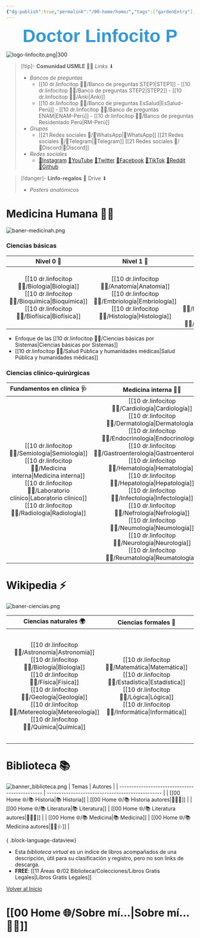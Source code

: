 ```yaml
---
{"dg-publish":true,"permalink":"/00-home/home/","tags":["gardenEntry"],"noteIcon":""}
---
```


   <div style="text-align: center; color: #3498db"> <font face="Helvetica, Arial, sans-serif" size="12" color="#3498db"> <b>Doctor Linfocito P</b> </font> </div>  

<a name="top"></a>

![logo-linfocito.png|300](/img/user/02%20Image/logo-linfocito.png)

>[!tip]- **Comunidad USMLE** 👨‍⚕️ *Links* ⬇
> - *Bancos de preguntas*
> 	- [[10 dr.linfocitop 👨‍⚕️/Banco de preguntas STEP1\|STEP1]] - [[10 dr.linfocitop 👨‍⚕️/Banco de preguntas STEP2\|STEP2]] - [[10 dr.linfocitop 👨‍⚕️/Anki\|Anki]] 
> 	- [[10 dr.linfocitop 👨‍⚕️/Banco de preguntas EsSalud\|EsSalud-Perú]] - [[10 dr.linfocitop 👨‍⚕️/Banco de preguntas ENAM\|ENAM-Perú]] - [[10 dr.linfocitop 👨‍⚕️/Banco de preguntas Residentado Perú\|RM-Perú]] 
> - *Grupos*
> 	- [[21 Redes sociales 🔗/🔗WhatsApp\|🔗WhatsApp]] [[21 Redes sociales 🔗/🔗Telegram\|🔗Telegram]] [[21 Redes sociales 🔗/🔗Discord\|🔗Discord]] 
> - *Redes sociales*
> 	- [🔗Instagram](https://www.instagram.com/dr.linfocitop/) [🔗YouTube](https://www.youtube.com/@dr.linfocitop) [🔗Twitter](https://twitter.com/drlinfocitop) [🔗Facebook](https://www.facebook.com/profile.php?id=100092210299968&sk) [🔗TikTok](https://www.tiktok.com/@dr.linfocitop) [🔗Reddit](https://www.reddit.com/user/dr_linfocitop) [🔗Github](https://github.com/drlinfocitop) 

>[!danger]- **Linfo-regalos** 🎁 Drive ⬇
> - *Posters anatómicos*
# Medicina Humana 👨‍⚕️
![baner-medicinah.png](/img/user/02%20Image/baner-medicinah.png)
### Ciencias básicas
|                     Nivel 0 🥚                      |                      Nivel 1 🐣                       |                                   Nivel 2 🐤                                    |                                   Nivel 3 🦅                                    |
|:---------------------------------------------------:|:-----------------------------------------------------:|:-------------------------------------------------------------------------------:|:-------------------------------------------------------------------------------:|
| [[10 dr.linfocitop 👨‍⚕️/Biología\|Biología]] <br> [[10 dr.linfocitop 👨‍⚕️/Bioquímica\|Bioquímica]] <br> [[10 dr.linfocitop 👨‍⚕️/Biofísica\|Biofísica]] | [[10 dr.linfocitop 👨‍⚕️/Anatomía\|Anatomía]] <br> [[10 dr.linfocitop 👨‍⚕️/Embriología\|Embriología]] <br> [[10 dr.linfocitop 👨‍⚕️/Histología\|Histología]] | [[10 dr.linfocitop 👨‍⚕️/Fisiología\|Fisiología]] <br> [[10 dr.linfocitop 👨‍⚕️/Patología\|Patología]] <br> [[10 dr.linfocitop 👨‍⚕️/Microbiología\|Microbiología]] <br> [[10 dr.linfocitop 👨‍⚕️/Parasitología\|Parasitología]] | [[10 dr.linfocitop 👨‍⚕️/Fisiopatología\|Fisiopatología]] <br> [[10 dr.linfocitop 👨‍⚕️/Farmacología\|Farmacología]] <br> [[10 dr.linfocitop 👨‍⚕️/Inmunología\|Inmunología]] <br> [[10 dr.linfocitop 👨‍⚕️/Genética\|Genética]] |

- Enfoque de las [[10 dr.linfocitop 👨‍⚕️/Ciencias básicas por Sistemas\|Ciencias básicas por Sistemas]]
- [[10 dr.linfocitop 👨‍⚕️/Salud Pública y humanidades médicas\|Salud Pública y humanidades médicas]]
### Ciencias clínico-quirúrgicas
|                                      Fundamentos en clínica 🩺                                       |                                                                                                           Medicina interna 👨‍⚕️                                                                                                           |                                                                                     Especialidades clínicas 🏥                                                                                      |                                                  Fundamentos de cirugía 🔪                                                  |                                                                                                        Especialidades en cirugía 🥼                                                                                                        |
|:-----------------------------------------------------------------------------------------:|:------------------------------------------------------------------------------------------------------------------------------------------------------------------------------------------------------------------------------------------:|:------------------------------------------------------------------------------------------------------------------------------------------------------------------------------------------:|:------------------------------------------------------------------------------------------------------------------------:|:---------------------------------------------------------------------------------------------------------------------------------------------------------------------------------------------------------------------------------------:|
| [[10 dr.linfocitop 👨‍⚕️/Semiología\|Semiología]] <br> [[10 dr.linfocitop 👨‍⚕️/Medicina interna\|Medicina interna]] <br> [[10 dr.linfocitop 👨‍⚕️/Laboratorio clínico\|Laboratorio clínico]] <br> [[10 dr.linfocitop 👨‍⚕️/Radiología\|Radiología]] | [[10 dr.linfocitop 👨‍⚕️/Cardiología\|Cardiología]] <br> [[10 dr.linfocitop 👨‍⚕️/Dermatología\|Dermatología]] <br> [[10 dr.linfocitop 👨‍⚕️/Endocrinología\|Endocrinología]] <br> [[10 dr.linfocitop 👨‍⚕️/Gastroenterología\|Gastroenterología]] <br> [[10 dr.linfocitop 👨‍⚕️/Hematología\|Hematología]] <br> [[10 dr.linfocitop 👨‍⚕️/Hepatología\|Hepatología]] <br> [[10 dr.linfocitop 👨‍⚕️/Infectología\|Infectología]] <br> [[10 dr.linfocitop 👨‍⚕️/Nefrología\|Nefrología]] <br> [[10 dr.linfocitop 👨‍⚕️/Neumología\|Neumología]] <br> [[10 dr.linfocitop 👨‍⚕️/Neurología\|Neurología]] <br> [[10 dr.linfocitop 👨‍⚕️/Reumatología\|Reumatología]] | *Medicina Interna*: <br>[[10 dr.linfocitop 👨‍⚕️/Urgentología\|Urgentología]] <br> [[10 dr.linfocitop 👨‍⚕️/Alergología\|Alergología]] <br>[[10 dr.linfocitop 👨‍⚕️/Geriatría\|Geriatría]] <br> [[10 dr.linfocitop 👨‍⚕️/Psiquiatría\|Psiquiatría]]<br>*Salud de la mujer y del niño*:<br>[[10 dr.linfocitop 👨‍⚕️/Ginecología\|Ginecología]]<br>[[10 dr.linfocitop 👨‍⚕️/Obstetricia\|Obstetricia]]<br>[[10 dr.linfocitop 👨‍⚕️/Pediatría\|Pediatría]] | [[10 dr.linfocitop 👨‍⚕️/Técnica quirúrgica\|Técnica quirúrgica]] <br> [[10 dr.linfocitop 👨‍⚕️/Anestesiología\|Anestesiología]] <br> [[10 dr.linfocitop 👨‍⚕️/Cirugía general\|Cirugía general]] <br> [[10 dr.linfocitop 👨‍⚕️/Cirugía plástica\|Cirugía plástica]] <br> [[10 dr.linfocitop 👨‍⚕️/Traumatología\|Traumatología]] | [[10 dr.linfocitop 👨‍⚕️/Cirugía cardiovascular\|Cirugía cardiovascular]] <br> [[10 dr.linfocitop 👨‍⚕️/Cirugía de cabeza y cuello\|Cirugía de cabeza y cuello]] <br> [[10 dr.linfocitop 👨‍⚕️/Cirugía general\|Cirugía general]] <br> [[10 dr.linfocitop 👨‍⚕️/Cirugía plástica\|Cirugía plástica]] <br> [[10 dr.linfocitop 👨‍⚕️/Cirugía torácica\|Cirugía torácica]] <br> [[10 dr.linfocitop 👨‍⚕️/Neurocirugía\|Neurocirugía]] <br> [[10 dr.linfocitop 👨‍⚕️/Oftalmología\|Oftalmología]] <br> [[10 dr.linfocitop 👨‍⚕️/Otorrinolaringología\|Otorrinolaringología]] <br> [[10 dr.linfocitop 👨‍⚕️/Urología\|Urología]] |
# Wikipedia ⚡ 
![baner-ciencias.png](/img/user/02%20Image/baner-ciencias.png)

|                                                     Ciencias naturales 🌍                                                     |                               Ciencias formales 🎲                               |                                                                       Humanidades puras 📜                                                                        |                                Humanidades mixtas 📊                                 |
|:--------------------------------------------------------------------------------------------------------------------------:|:-----------------------------------------------------------------------------:|:-----------------------------------------------------------------------------------------------------------------------------------------------------------------------:|:------------------------------------------------------------------------------------------:|
| [[10 dr.linfocitop 👨‍⚕️/Astronomía\|Astronomía]] <br> [[10 dr.linfocitop 👨‍⚕️/Biología\|Biología]] <br> [[10 dr.linfocitop 👨‍⚕️/Física\|Física]] <br> [[10 dr.linfocitop 👨‍⚕️/Geología\|Geología]] <br> [[10 dr.linfocitop 👨‍⚕️/Metereología\|Metereología]] <br> [[10 dr.linfocitop 👨‍⚕️/Química\|Química]] | [[10 dr.linfocitop 👨‍⚕️/Matemática\|Matemática]] <br> [[10 dr.linfocitop 👨‍⚕️/Estadística\|Estadística]] <br> [[10 dr.linfocitop 👨‍⚕️/Lógica\|Lógica]] <br> [[10 dr.linfocitop 👨‍⚕️/Informática\|Informática]] <br> | [[10 dr.linfocitop 👨‍⚕️/Antropología\|Antropología]] <br> [[10 dr.linfocitop 👨‍⚕️/Derecho\|Derecho]] <br> [[10 dr.linfocitop 👨‍⚕️/Filosofía\|Filosofía]] <br> [[10 dr.linfocitop 👨‍⚕️/Filología\|Filología]] <br> [[10 dr.linfocitop 👨‍⚕️/Historia\|Historia]] <br> [[10 dr.linfocitop 👨‍⚕️/Sociología\|Sociología]] <br> [[10 dr.linfocitop 👨‍⚕️/Politología\|Politología]] | [[10 dr.linfocitop 👨‍⚕️/Arqueología\|Arqueología]] <br> [[10 dr.linfocitop 👨‍⚕️/Ciencias de la comunicación\|Ciencias de la comunicación]] <br> [[10 dr.linfocitop 👨‍⚕️/Demografía\|Demografía]] <br> [[10 dr.linfocitop 👨‍⚕️/Economía\|Economía]] <br> [[10 dr.linfocitop 👨‍⚕️/Geografía\|Geografía]] <br> [[10 dr.linfocitop 👨‍⚕️/Pedagogía\|Pedagogía]] <br> [[10 dr.linfocitop 👨‍⚕️/Psicología\|Psicología]] |

# Biblioteca 📚
![banner_biblioteca.png](/img/user/02%20Image/banner_biblioteca.png)
| Temas                                          | Autores                                          |
| ---------------------------------------------- | ------------------------------------------------ |
| [[00 Home 🌐/📚 Historia\|📚 Historia]]     | [[00 Home 🌐/📚 Historia autores\|👨‍🎓🗿]]   |
| [[00 Home 🌐/📚 Literatura\|📚 Literatura]] | [[00 Home 🌐/📚 Literatura autores\|👨‍🎓📖]] |
| [[00 Home 🌐/📚 Medicina\|📚 Medicina]]     | [[00 Home 🌐/📚 Medicina autores\|👨‍🎓🩺]]   |

{ .block-language-dataview}

- Esta *biblioteca virtual* es un índice de libros acompañados de una descripción, útil para su clasificación y registro, pero no son links de descarga.
- **FREE**: [[11 Áreas ⚙/02 Biblioteca/Colecciones/Libros Gratis Legales\|Libros Gratis Legales]]

<a href="#top">Volver al Inicio</a>

# **[[00 Home 🌐/Sobre mí...\|Sobre mí... 🙋‍♂️]]**
